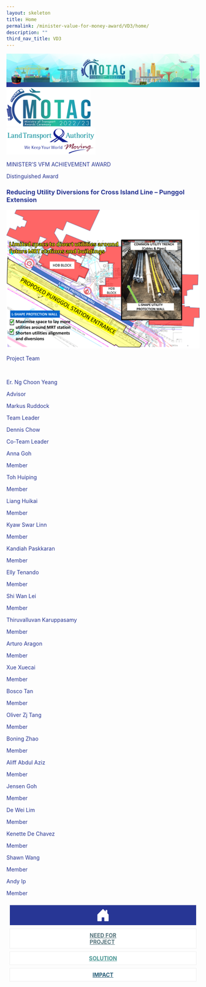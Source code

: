 ```yaml
---
layout: skeleton
title: Home
permalink: /minister-value-for-money-award/VD3/home/
description: ""
third_nav_title: VD3
---
```

<style type="text/css">
  .text-pri {
    color: #273592;
  }

  .nav-tabs {
    border-bottom: none !important;
    overflow: hidden !important;
  }

  .nav-link {
    margin: 8px !important;
    border-radius: 0px !important;
    font-weight: 700 !important;
    padding: 0.5rem 2.8rem !important;
  }

  .link-home {
    border: 1px solid #eee !important;
    color: #fff !important;
    background: rgb(39, 54, 149) !important;
    display: flex;
    justify-content: center;
    align-items: center;
  }

  .link-project {
    border: 1px solid #eee !important;
    color: rgb(83, 114, 122) !important;
    background-color: #fff !important;
    display: flex;
    justify-content: center;
    align-items: center;
  }

  .link-project.active {
    border: none !important;
    color: #fff !important;
    background: rgb(41, 115, 144) !important;
  }

  .link-solution {
    border: 1px solid #eee !important;
    color: rgb(69, 148, 145) !important;
    background-color: #fff !important;
    display: flex;
    justify-content: center;
    align-items: center;
  }

  .link-solution.active {
    border: none !important;
    color: #fff !important;
    background: rgb(34, 155, 189) !important;
  }

  .link-impact {
    border: 1px solid #eee !important;
    color: rgb(41, 95, 120) !important;
    background-color: #fff !important;
    display: flex;
    justify-content: center;
    align-items: center;
  }

  .link-impact.active {
    border: none !important;
    color: #fff !important;
    background: rgb(10, 91, 142) !important;
  }
</style>
 <div class="container-fluid">
<img src="/images/hero.png" class="img-fluid"  alt="hero"/>
</div>
<div class="container-fluid py-5 text-pri card-bg my-5">
  <div class="row">
    <div class="col-sm-12 pt-4 pb-3 text-center">
      <img src="/images/Logos/MOTAC_header.png" alt="motac logo" class="img-fluid" />
    </div>
  </div>
  <div class="row border border-info">
    <div class="col-sm-4 py-3 text-center d-flex flex-column align-items-center justify-content-center">
      <img src="/images/Logos/LTA.png" class="img-fluid" alt="CAAS" />
    </div>
    <div class="col-sm-8 py-3 text-center bg-primary d-flex justify-content-center flex-column aligin-items-center">
      <p class="mb-1 text-light font-weight-bold raleway-font"> MINISTER’S VFM ACHIEVEMENT AWARD </p>
      <p class="mb-0 distinguished-award">Distinguished Award</p>
    </div>
  </div>
  <div class="row">
    <div class="col-12 py-3">
      <h3 class="text-center font-weight-bold"> Reducing Utility Diversions for Cross Island Line – Punggol Extension </h3>
    </div>
    <div class="col-sm-8 mx-auto text-center py-3">
      <img src="/images/VFM/VD3/VD3 Iconic Pic.png" class="img-fluid border my-5" />
    </div>
  </div>
  <div class="row">
    <div class="col-sm-12 text-center py-2 my-2 bg-secondary">
      <p class="mb-0 h3 font-weight-bold text-uppercase">Project Team​</p>
    </div>
    <div class="col-sm-6 text-center mx-auto py-3">
      <img src="/images/VFM/VD3/VD3 Team Photo.png" class="img-fluid border border-5 border-secondary" alt="" />
    </div>
    <div class="col-sm-11 mx-auto">
      <div class="row py-5">
        <div class="col-sm-6 mb-5">
          <div class="row">
            <div class="col-sm-6">
              <p class="mb-2 fs-5 text-pri font-weight-bold"> Er. Ng Choon Yeang </p>
            </div>
            <div class="col-sm-6">
              <p class="mb-2 fs-5 text-pri font-weight-bold">Advisor</p>
            </div>
          </div>
          <div class="row">
            <div class="col-sm-6">
              <p class="mb-2 fs-5 text-pri font-weight-bold">Markus Ruddock</p>
            </div>
            <div class="col-sm-6">
              <p class="mb-2 fs-5 text-pri font-weight-bold">Team Leader</p>
            </div>
          </div>
          <div class="row">
            <div class="col-sm-6">
              <p class="mb-2 fs-5 text-pri font-weight-bold">Dennis Chow</p>
            </div>
            <div class="col-sm-6">
              <p class="mb-2 fs-5 text-pri font-weight-bold">Co-Team Leader</p>
            </div>
          </div>
          <div class="row">
            <div class="col-sm-6">
              <p class="mb-2 fs-5 text-pri font-weight-bold">Anna Goh</p>
            </div>
            <div class="col-sm-6">
              <p class="mb-2 fs-5 text-pri font-weight-bold">Member</p>
            </div>
          </div>
          <div class="row">
            <div class="col-sm-6">
              <p class="mb-2 fs-5 text-pri font-weight-bold">Toh Huiping</p>
            </div>
            <div class="col-sm-6">
              <p class="mb-2 fs-5 text-pri font-weight-bold">Member</p>
            </div>
          </div>
          <div class="row">
            <div class="col-sm-6">
              <p class="mb-2 fs-5 text-pri font-weight-bold">Liang Huikai</p>
            </div>
            <div class="col-sm-6">
              <p class="mb-2 fs-5 text-pri font-weight-bold">Member</p>
            </div>
          </div>
          <div class="row">
            <div class="col-sm-6">
              <p class="mb-2 fs-5 text-pri font-weight-bold">Kyaw Swar Linn</p>
            </div>
            <div class="col-sm-6">
              <p class="mb-2 fs-5 text-pri font-weight-bold">Member</p>
            </div>
          </div>
          <div class="row">
            <div class="col-sm-6">
              <p class="mb-2 fs-5 text-pri font-weight-bold"> Kandiah Paskkaran </p>
            </div>
            <div class="col-sm-6">
              <p class="mb-2 fs-5 text-pri font-weight-bold">Member</p>
            </div>
          </div>
          <div class="row">
            <div class="col-sm-6">
              <p class="mb-2 fs-5 text-pri font-weight-bold">Elly Tenando</p>
            </div>
            <div class="col-sm-6">
              <p class="mb-2 fs-5 text-pri font-weight-bold">Member</p>
            </div>
          </div>
          <div class="row">
            <div class="col-sm-6">
              <p class="mb-2 fs-5 text-pri font-weight-bold">Shi Wan Lei</p>
            </div>
            <div class="col-sm-6">
              <p class="mb-2 fs-5 text-pri font-weight-bold">Member</p>
            </div>
          </div>
          <div class="row">
            <div class="col-sm-6">
              <p class="mb-2 fs-5 text-pri font-weight-bold"> Thiruvalluvan Karuppasamy </p>
            </div>
            <div class="col-sm-6">
              <p class="mb-2 fs-5 text-pri font-weight-bold">Member</p>
            </div>
          </div>
        </div>
        <div class="col-sm-6 mb-5">
          <div class="row">
            <div class="col-sm-6">
              <p class="mb-2 fs-5 text-pri font-weight-bold">Arturo Aragon</p>
            </div>
            <div class="col-sm-6">
              <p class="mb-2 fs-5 text-pri font-weight-bold">Member</p>
            </div>
          </div>
          <div class="row">
            <div class="col-sm-6">
              <p class="mb-2 fs-5 text-pri font-weight-bold">Xue Xuecai</p>
            </div>
            <div class="col-sm-6">
              <p class="mb-2 fs-5 text-pri font-weight-bold">Member</p>
            </div>
          </div>
          <div class="row">
            <div class="col-sm-6">
              <p class="mb-2 fs-5 text-pri font-weight-bold">Bosco Tan</p>
            </div>
            <div class="col-sm-6">
              <p class="mb-2 fs-5 text-pri font-weight-bold">Member</p>
            </div>
          </div>
          <div class="row">
            <div class="col-sm-6">
              <p class="mb-2 fs-5 text-pri font-weight-bold">Oliver Zj Tang</p>
            </div>
            <div class="col-sm-6">
              <p class="mb-2 fs-5 text-pri font-weight-bold">Member</p>
            </div>
          </div>
          <div class="row">
            <div class="col-sm-6">
              <p class="mb-2 fs-5 text-pri font-weight-bold">Boning Zhao</p>
            </div>
            <div class="col-sm-6">
              <p class="mb-2 fs-5 text-pri font-weight-bold">Member</p>
            </div>
          </div>
          <div class="row">
            <div class="col-sm-6">
              <p class="mb-2 fs-5 text-pri font-weight-bold">Aliff Abdul Aziz</p>
            </div>
            <div class="col-sm-6">
              <p class="mb-2 fs-5 text-pri font-weight-bold">Member</p>
            </div>
          </div>
          <div class="row">
            <div class="col-sm-6">
              <p class="mb-2 fs-5 text-pri font-weight-bold">Jensen Goh</p>
            </div>
            <div class="col-sm-6">
              <p class="mb-2 fs-5 text-pri font-weight-bold">Member</p>
            </div>
          </div>
          <div class="row">
            <div class="col-sm-6">
              <p class="mb-2 fs-5 text-pri font-weight-bold">De Wei Lim</p>
            </div>
            <div class="col-sm-6">
              <p class="mb-2 fs-5 text-pri font-weight-bold">Member</p>
            </div>
          </div>
          <div class="row">
            <div class="col-sm-6">
              <p class="mb-2 fs-5 text-pri font-weight-bold"> Kenette De Chavez </p>
            </div>
            <div class="col-sm-6">
              <p class="mb-2 fs-5 text-pri font-weight-bold">Member</p>
            </div>
          </div>
          <div class="row">
            <div class="col-sm-6">
              <p class="mb-2 fs-5 text-pri font-weight-bold">Shawn Wang</p>
            </div>
            <div class="col-sm-6">
              <p class="mb-2 fs-5 text-pri font-weight-bold">Member</p>
            </div>
          </div>
          <div class="row">
            <div class="col-sm-6">
              <p class="mb-2 fs-5 text-pri font-weight-bold">Andy Ip</p>
            </div>
            <div class="col-sm-6">
              <p class="mb-2 fs-5 text-pri font-weight-bold">Member</p>
            </div>
          </div>
        </div>
      </div>
    </div>
  </div>
  <nav>
    <div class="nav nav-tabs nav-fill" id="nav-tab" role="tablist">
      <a class="nav-link active text-uppercase link-home text-decoration-none" id="nav-home-tab" href="/minister-value-for-money-award/VD3/home/">
        <svg xmlns="http://www.w3.org/2000/svg" width="36" height="36" fill="currentColor" class="bi bi-house-door-fill" viewBox="0 0 16 16">
          <path d="M6.5 14.5v-3.505c0-.245.25-.495.5-.495h2c.25 0 .5.25.5.5v3.5a.5.5 0 0 0 .5.5h4a.5.5 0 0 0 .5-.5v-7a.5.5 0 0 0-.146-.354L13 5.793V2.5a.5.5 0 0 0-.5-.5h-1a.5.5 0 0 0-.5.5v1.293L8.354 1.146a.5.5 0 0 0-.708 0l-6 6A.5.5 0 0 0 1.5 7.5v7a.5.5 0 0 0 .5.5h4a.5.5 0 0 0 .5-.5Z" />
        </svg>
      </a>
      <a class="nav-link link-project text-decoration-none" id="nav-project-tab" href="/minister-value-for-money-award/VD3/need-for-project/"> NEED FOR <br /> PROJECT </a>
      <a class="nav-link link-solution text-decoration-none" id="nav-solution-tab" href="/minister-value-for-money-award/VD3/solution/"> SOLUTION</a>
      <a class="nav-link link-impact text-decoration-none" id="nav-impact-tab" href="/minister-value-for-money-award/VD3/impact/"> IMPACT</a>
    </div>
  </nav>
</div>